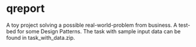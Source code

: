 qreport
=======

A toy project solving a possible real-world-problem from business. A test-bed for some Design Patterns. 
The task with sample input data can be found in task_with_data.zip.
